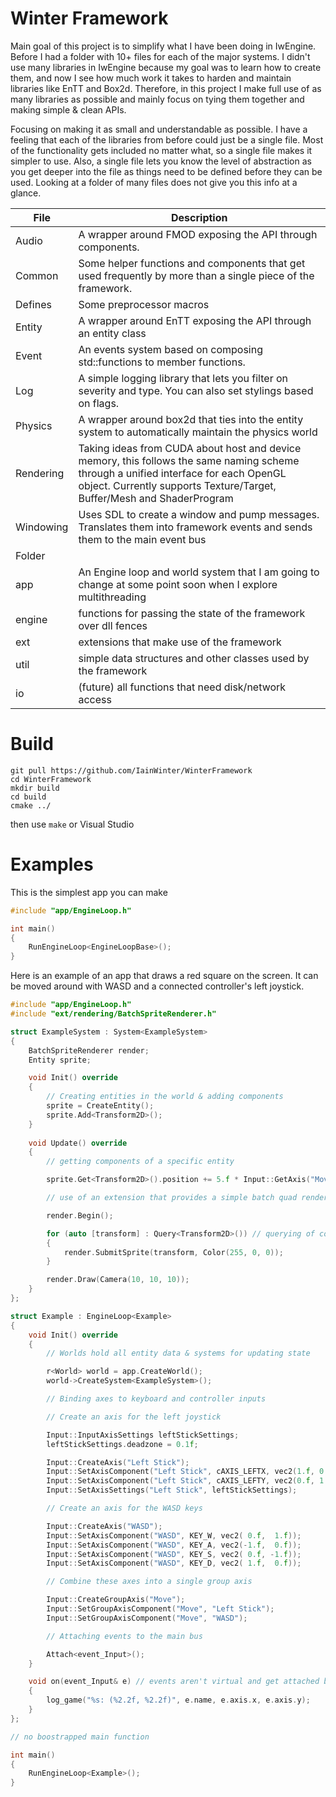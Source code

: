 # Winter Framework



Main goal of this project is to simplify what I have been doing in IwEngine. Before I had a folder with 10+ files for each of the major systems. I didn't use many libraries in IwEngine because my goal was to learn how to create them, and now I see how much work it takes to harden and maintain libraries like EnTT and Box2d. Therefore, in this project I make full use of as many libraries as possible and mainly focus on tying them together and making simple & clean APIs.

Focusing on making it as small and understandable as possible. I have a feeling that each of the libraries from before could just be a single file.
Most of the functionality gets included no matter what, so a single file makes it simpler to use. Also, a single file lets you know the level of abstraction as you get deeper into the file as things need to be defined before they can be used. Looking at a folder of many files does not give you this info at a glance.

| File | Description |
| --- | --- |
| Audio | A wrapper around FMOD exposing the API through components. |
| Common | Some helper functions and components that get used frequently by more than a single piece of the framework. |
| Defines | Some preprocessor macros |
| Entity | A wrapper around EnTT exposing the API through an entity class |
| Event | An events system based on composing std::functions to member functions. |
| Log | A simple logging library that lets you filter on severity and type. You can also set stylings based on flags. |
| Physics | A wrapper around box2d that ties into the entity system to automatically maintain the physics world |
| Rendering | Taking ideas from CUDA about host and device memory, this follows the same naming scheme through a unified interface for each OpenGL object. Currently supports Texture/Target, Buffer/Mesh and ShaderProgram |
| Windowing | Uses SDL to create a window and pump messages. Translates them into framework events and sends them to the main event bus |
| Folder | |
| app | An Engine loop and world system that I am going to change at some point soon when I explore multithreading |
| engine | functions for passing the state of the framework over dll fences |
| ext | extensions that make use of the framework |
| util | simple data structures and other classes used by the framework  |
| io | (future) all functions that need disk/network access  |

# Build

```
git pull https://github.com/IainWinter/WinterFramework
cd WinterFramework
mkdir build
cd build
cmake ../
```
then use ```make``` or Visual Studio

# Examples

This is the simplest app you can make

```c++
#include "app/EngineLoop.h"

int main()
{
	RunEngineLoop<EngineLoopBase>();
}
```

Here is an example of an app that draws a red square on the screen. It can be moved around with WASD and a connected controller's left joystick.

```c++
#include "app/EngineLoop.h"
#include "ext/rendering/BatchSpriteRenderer.h"

struct ExampleSystem : System<ExampleSystem>
{
	BatchSpriteRenderer render;
	Entity sprite;

	void Init() override
	{
		// Creating entities in the world & adding components
		sprite = CreateEntity();
		sprite.Add<Transform2D>();
	}
	
	void Update() override
	{
		// getting components of a specific entity

		sprite.Get<Transform2D>().position += 5.f * Input::GetAxis("Move") * Time::DeltaTime();

		// use of an extension that provides a simple batch quad renderer

		render.Begin();

		for (auto [transform] : Query<Transform2D>()) // querying of components from ECS
		{
			render.SubmitSprite(transform, Color(255, 0, 0));
		}

		render.Draw(Camera(10, 10, 10));
	}
};

struct Example : EngineLoop<Example>
{
	void Init() override
	{
		// Worlds hold all entity data & systems for updating state

		r<World> world = app.CreateWorld();
		world->CreateSystem<ExampleSystem>();

		// Binding axes to keyboard and controller inputs

		// Create an axis for the left joystick 

		Input::InputAxisSettings leftStickSettings;
		leftStickSettings.deadzone = 0.1f;

		Input::CreateAxis("Left Stick");
		Input::SetAxisComponent("Left Stick", cAXIS_LEFTX, vec2(1.f, 0.f));
		Input::SetAxisComponent("Left Stick", cAXIS_LEFTY, vec2(0.f, 1.f));
		Input::SetAxisSettings("Left Stick", leftStickSettings);

		// Create an axis for the WASD keys

		Input::CreateAxis("WASD");
		Input::SetAxisComponent("WASD", KEY_W, vec2( 0.f,  1.f));
		Input::SetAxisComponent("WASD", KEY_A, vec2(-1.f,  0.f));
		Input::SetAxisComponent("WASD", KEY_S, vec2( 0.f, -1.f));
		Input::SetAxisComponent("WASD", KEY_D, vec2( 1.f,  0.f));

		// Combine these axes into a single group axis

		Input::CreateGroupAxis("Move");
		Input::SetGroupAxisComponent("Move", "Left Stick");
		Input::SetGroupAxisComponent("Move", "WASD");

		// Attaching events to the main bus

		Attach<event_Input>();
	}

	void on(event_Input& e) // events aren't virtual and get attached by instance
	{
		log_game("%s: (%2.2f, %2.2f)", e.name, e.axis.x, e.axis.y);
	}
};

// no boostrapped main function

int main()
{
	RunEngineLoop<Example>();
}
```
